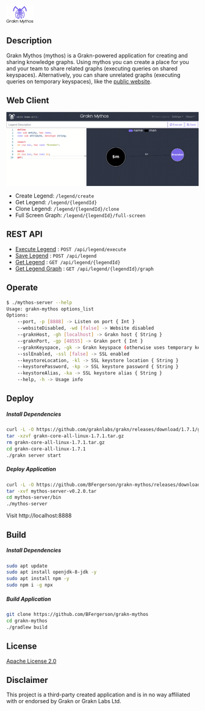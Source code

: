 ![](docs/images/grakn-mythos-text.svg)

## Description

Grakn Mythos (mythos) is a Grakn-powered application for creating and sharing knowledge graphs. Using mythos you can create a place for you and your team to share related graphs (executing queries on shared keyspaces). Alternatively, you can share unrelated graphs (executing queries on temporary keyspaces), like the [public website](https://graknmythos.com).

## Web Client

![](docs/images/mythos_client_0.2.0.png)

* Create Legend: `/legend/create`
* Get Legend: `/legend/{legendId}`
* Clone Legend: `/legend/{legendId}/clone`
* Full Screen Graph: `/legend/{legendId}/full-screen`

## REST API

* [Execute Legend](docs/api/execute-legend.md) : `POST /api/legend/execute`
* [Save Legend](docs/api/save-legend.md) : `POST /api/legend`
* [Get Legend](docs/api/get-legend.md) : `GET /api/legend/{legendId}`
* [Get Legend Graph](docs/api/get-legend-graph.md) : `GET /api/legend/{legendId}/graph`

## Operate
```sh
$ ./mythos-server --help
Usage: grakn-mythos options_list
Options:
    --port, -p [8888] -> Listen on port { Int }
    --websiteDisabled, -wd [false] -> Website disabled
    --graknHost, -gh [localhost] -> Grakn host { String }
    --graknPort, -gp [48555] -> Grakn port { Int }
    --graknKeyspace, -gk -> Grakn keyspace (otherwise uses temporary keyspaces) { String }
    --sslEnabled, -ssl [false] -> SSL enabled
    --keystoreLocation, -kl -> SSL keystore location { String }
    --keystorePassword, -kp -> SSL keystore password { String }
    --keystoreAlias, -ka -> SSL keystore alias { String }
    --help, -h -> Usage info
```

## Deploy

##### Install Dependencies
```sh
curl -L -O https://github.com/graknlabs/grakn/releases/download/1.7.1/grakn-core-all-linux-1.7.1.tar.gz
tar -xzvf grakn-core-all-linux-1.7.1.tar.gz
rm grakn-core-all-linux-1.7.1.tar.gz
cd grakn-core-all-linux-1.7.1
./grakn server start
```

##### Deploy Application
```sh
curl -L -O https://github.com/BFergerson/grakn-mythos/releases/download/v0.2.0/mythos-server-v0.2.0.tar
tar -xvf mythos-server-v0.2.0.tar
cd mythos-server/bin
./mythos-server
```

Visit http://localhost:8888

## Build

##### Install Dependencies
```sh
sudo apt update
sudo apt install openjdk-8-jdk -y
sudo apt install npm -y
sudo npm i -g npx
```

##### Build Application
```sh
git clone https://github.com/BFergerson/grakn-mythos
cd grakn-mythos
./gradlew build
```

## License

[Apache License 2.0](https://github.com/bfergerson/grakn-mythos/blob/master/LICENSE)

## Disclaimer

This project is a third-party created application and is in no way affiliated with or endorsed by Grakn or Grakn Labs Ltd.
